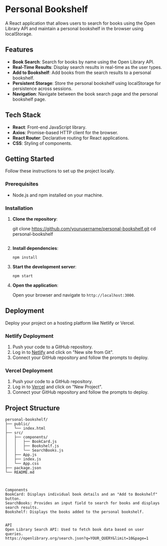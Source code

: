 # Personal Bookshelf

A React application that allows users to search for books using the Open Library API and maintain a personal bookshelf in the browser using localStorage.

## Features

- **Book Search**: Search for books by name using the Open Library API.
- **Real-Time Results**: Display search results in real-time as the user types.
- **Add to Bookshelf**: Add books from the search results to a personal bookshelf.
- **Persistent Storage**: Store the personal bookshelf using localStorage for persistence across sessions.
- **Navigation**: Navigate between the book search page and the personal bookshelf page.

## Tech Stack

- **React**: Front-end JavaScript library.
- **Axios**: Promise-based HTTP client for the browser.
- **React Router**: Declarative routing for React applications.
- **CSS**: Styling of components.

## Getting Started

Follow these instructions to set up the project locally.

### Prerequisites

- Node.js and npm installed on your machine.

### Installation

1. **Clone the repository**:

    
    git clone https://github.com/yourusername/personal-bookshelf.git
    cd personal-bookshelf
    ```

2. **Install dependencies**:

    ```
    npm install
    ```

3. **Start the development server**:

    ```
    npm start
    ```

4. **Open the application**:

    Open your browser and navigate to `http://localhost:3000`.

## Deployment

Deploy your project on a hosting platform like Netlify or Vercel.

### Netlify Deployment

1. Push your code to a GitHub repository.
2. Log in to [Netlify](https://www.netlify.com/) and click on "New site from Git".
3. Connect your GitHub repository and follow the prompts to deploy.

### Vercel Deployment

1. Push your code to a GitHub repository.
2. Log in to [Vercel](https://vercel.com/) and click on "New Project".
3. Connect your GitHub repository and follow the prompts to deploy.

## Project Structure

```plaintext
personal-bookshelf/
├── public/
│   └── index.html
├── src/
│   ├── components/
│   │   ├── BookCard.js
│   │   ├── Bookshelf.js
│   │   └── SearchBooks.js
│   ├── App.js
│   ├── index.js
│   └── App.css
├── package.json
└── README.md



Components
BookCard: Displays individual book details and an "Add to Bookshelf" button.
SearchBooks: Provides an input field to search for books and displays search results.
Bookshelf: Displays the books added to the personal bookshelf.


API
Open Library Search API: Used to fetch book data based on user queries.
https://openlibrary.org/search.json?q=YOUR_QUERY&limit=10&page=1
